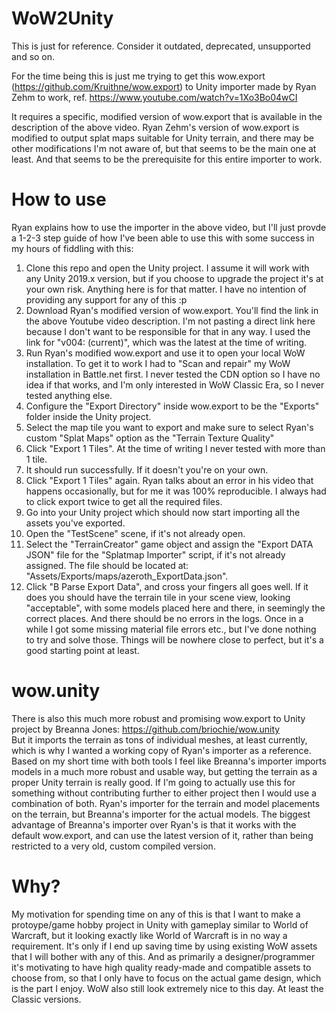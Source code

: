 # WoW2Unity
This is just for reference. Consider it outdated, deprecated, unsupported and so on.

For the time being this is just me trying to get this wow.export (https://github.com/Kruithne/wow.export) to Unity importer made by Ryan Zehm to work, ref. https://www.youtube.com/watch?v=1Xo3Bo04wCI

It requires a specific, modified version of wow.export that is available in the description of the above video. Ryan Zehm's version of wow.export is modified to output splat maps suitable for Unity terrain, and there may be other modifications I'm not aware of, but that seems to be the main one at least. And that seems to be the prerequisite for this entire importer to work.

# How to use

Ryan explains how to use the importer in the above video, but I'll just provde a 1-2-3 step guide of how I've been able to use this with some success in my hours of fiddling with this:

1. Clone this repo and open the Unity project. I assume it will work with any Unity 2019.x version, but if you choose to upgrade the project it's at your own risk. Anything here is for that matter. I have no intention of providing any support for any of this :p
2. Download Ryan's modified version of wow.export. You'll find the link in the above Youtube video description. I'm not pasting a direct link here because I don't want to be responsible for that in any way. I used the link for "v004: (current)", which was the latest at the time of writing.
3. Run Ryan's modified wow.export and use it to open your local WoW installation. To get it to work I had to "Scan and repair" my WoW installation in Battle.net first. I never tested the CDN option so I have no idea if that works, and I'm only interested in WoW Classic Era, so I never tested anything else.
4. Configure the "Export Directory" inside wow.export to be the "Exports" folder inside the Unity project.
5. Select the map tile you want to export and make sure to select Ryan's custom "Splat Maps" option as the "Terrain Texture Quality"
6. Click "Export 1 Tiles". At the time of writing I never tested with more than 1 tile.
7. It should run successfully. If it doesn't you're on your own.
8. Click "Export 1 Tiles" again. Ryan talks about an error in his video that happens occasionally, but for me it was 100% reproducible. I always had to click export twice to get all the required files.
9. Go into your Unity project which should now start importing all the assets you've exported.
10. Open the "TestScene" scene, if it's not already open.
11. Select the "TerrainCreator" game object and assign the "Export DATA JSON" file for the "Splatmap Importer" script, if it's not already assigned. The file should be located at: "Assets/Exports/maps/azeroth_ExportData.json".
12. Click "B Parse Export Data", and cross your fingers all goes well. If it does you should have the terrain tile in your scene view, looking "acceptable", with some models placed here and there, in seemingly the correct places. And there should be no errors in the logs. Once in a while I got some missing material file errors etc., but I've done nothing to try and solve those. Things will be nowhere close to perfect, but it's a good starting point at least.

# wow.unity

There is also this much more robust and promising wow.export to Unity project by Breanna Jones: https://github.com/briochie/wow.unity  
But it imports the terrain as tons of individual meshes, at least currently, which is why I wanted a working copy of Ryan's importer as a reference. Based on my short time with both tools I feel like Breanna's importer imports models in a much more robust and usable way, but getting the terrain as a proper Unity terrain is really good. If I'm going to actually use this for something without contributing further to either project then I would use a combination of both. Ryan's importer for the terrain and model placements on the terrain, but Breanna's importer for the actual models. The biggest advantage of Breanna's importer over Ryan's is that it works with the default wow.export, and can use the latest version of it, rather than being restricted to a very old, custom compiled version.

# Why?

My motivation for spending time on any of this is that I want to make a protoype/game hobby project in Unity with gameplay similar to World of Warcraft, but it looking exactly like World of Warcraft is in no way a requirement. It's only if I end up saving time by using existing WoW assets that I will bother with any of this. And as primarily a designer/programmer it's motivating to have high quality ready-made and compatible assets to choose from, so that I only have to focus on the actual game design, which is the part I enjoy. WoW also still look extremely nice to this day. At least the Classic versions.
